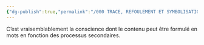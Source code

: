 ```yaml
---
{"dg-publish":true,"permalink":"/000 TRACE, REFOULEMENT ET SYMBOLISATION copie/Lettre 52/conscience de pensée secondaire/","created":"2024-07-22T08:47:06.622-04:00","updated":"2025-08-14T06:29:22.455-04:00"}
---
```



C’est vraisemblablement la conscience dont le contenu peut être formulé en mots en fonction des processus secondaires.